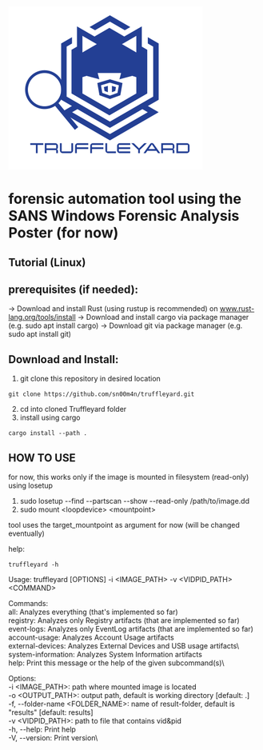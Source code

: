 ![Truffleyard Logo](images/truffleyard.png)

# forensic automation tool using the SANS Windows Forensic Analysis Poster (for now)

## Tutorial (Linux)

## prerequisites (if needed):
-> Download and install Rust (using rustup is recommended) on www.rust-lang.org/tools/install
-> Download and install cargo via package manager (e.g. sudo apt install cargo)
-> Download git via package manager (e.g. sudo apt install git)

## Download and Install:
1. git clone this repository in desired location
```
git clone https://github.com/sn00m4n/truffleyard.git
```
2. cd into cloned Truffleyard folder
3. install using cargo
```
cargo install --path .
```

## HOW TO USE

for now, this works only if the image is mounted in filesystem (read-only) using losetup
1. sudo losetup --find --partscan --show  --read-only /path/to/image.dd
2. sudo mount \<loopdevice\> \<mountpoint\>

tool uses the target_mountpoint as argument for now (will be changed eventually)

help:
```
truffleyard -h
```

Usage: truffleyard \[OPTIONS\] -i \<IMAGE\_PATH\> -v \<VIDPID\_PATH\> \<COMMAND\>

Commands:\
all: Analyzes everything (that's implemented so far)\
registry: Analyzes only Registry artifacts (that are implemented so far)\
event-logs: Analyzes only EventLog artifacts (that are implemented so far)\
account-usage: Analyzes Account Usage artifacts\
external-devices: Analyzes External Devices and USB usage artifacts\ 
system-information: Analyzes System Information artifacts\
help: Print this message or the help of the given subcommand(s)\

Options:\
-i \<IMAGE\_PATH\>: path where mounted image is located \
-o \<OUTPUT\_PATH\>: output path, default is working directory \[default: .\]\
-f, --folder-name \<FOLDER\_NAME\>: name of result-folder, default is "results" \[default: results\]\
-v \<VIDPID\_PATH\>: path to file that contains vid&pid\
-h, --help: Print help\
-V, --version: Print version\

